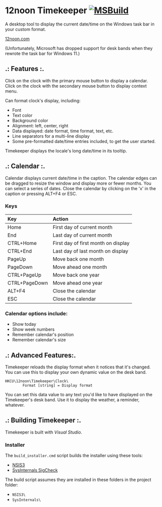 # 12noon Timekeeper [![MSBuild](https://github.com/skst/Timekeeper/actions/workflows/msbuild.yml/badge.svg)](https://github.com/skst/Timekeeper/actions/workflows/msbuild.yml)

A desktop tool to display the current date/time on the Windows
task bar in your custom format.

[12noon.com](https://12noon.com)

(Unfortunately, Microsoft has dropped support for desk bands when they rewrote the task bar for Windows 11.)

## .: Features :.

Click on the clock with the primary mouse button to display a calendar.
Click on the clock with the secondary mouse button to display context menu.

Can format clock's display, including:
- Font
- Text color
- Background color
- Alignment: left, center, right
- Data displayed: date format, time format, text, etc.
- Line separators for a multi-line display
- Some pre-formatted date/time entries included, to get the user started.

Timekeeper displays the locale's long date/time in its tooltip.

## .: Calendar :.

Calendar displays current date/time in the caption.
The calendar edges can be dragged to resize the window and display more or fewer months.
You can select a series of dates.
Close the calendar by clicking on the 'x' in the caption or pressing ALT+F4 or ESC.

### Keys
Key            | Action
:------------- | :-----
Home           | First day of current month
End            | Last day of current month
CTRL+Home      | First day of first month on display
CTRL+End       | Last day of last month on display
PageUp         | Move back one month
PageDown       | Move ahead one month
CTRL+PageUp    | Move back one year
CTRL+PageDown  | Move ahead one year
ALT+F4         | Close the calendar
ESC            | Close the calendar

### Calendar options include:

- Show today
- Show week numbers
- Remember calendar's position
- Remember calendar's size


## .: Advanced Features:.

Timekeeper reloads the display format when it notices that it's changed.
You can use this to display your own dynamic value on the desk band.

	HKCU\12noon\Timekeeper\Clock\
			Format [string] = Display format

You can set this data value to any text you'd like to have displayed on the
Timekeeper's desk band. Use it to display the weather, a reminder, whatever.


## .: Building Timekeeper :.

Timekeeper is built with *Visual Studio*.

### Installer

The `build_installer.cmd` script builds the installer using these tools:

- [NSIS3](https://nsis.sourceforge.io)
- [SysInternals SigCheck](https://docs.microsoft.com/en-us/sysinternals/downloads/sigcheck)

The build script assumes they are installed in these folders in the project folder:
- `NSIS3\`
- `SysInternals\`
